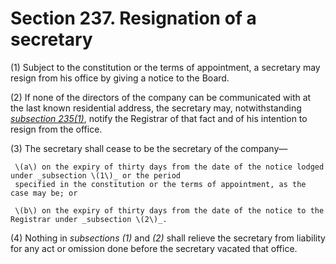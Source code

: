 # Section 237. Resignation of a secretary

\(1\) Subject to the constitution or the terms of appointment, a secretary may resign from his office by giving a notice to the Board.

\(2\) If none of the directors of the company can be communicated with at the last known residential address, the secretary may, notwithstanding [_subsection 235\(1\)_](section-235.-requirement-for-a-secretary.md), notify the Registrar of that fact and of his intention to resign from the office.

\(3\) The secretary shall cease to be the secretary of the company—

     \(a\) on the expiry of thirty days from the date of the notice lodged under _subsection \(1\)_ or the period  
     specified in the constitution or the terms of appointment, as the case may be; or

     \(b\) on the expiry of thirty days from the date of the notice to the Registrar under _subsection \(2\)_.

\(4\) Nothing in _subsections \(1\)_ and _\(2\)_ shall relieve the secretary from liability for any act or omission done before the secretary vacated that office.

